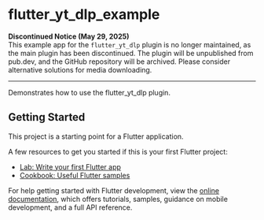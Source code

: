 # flutter_yt_dlp_example

**Discontinued Notice (May 29, 2025)**  
This example app for the `flutter_yt_dlp` plugin is no longer maintained, as the main plugin has been discontinued. The plugin will be unpublished from pub.dev, and the GitHub repository will be archived. Please consider alternative solutions for media downloading.

---

Demonstrates how to use the flutter_yt_dlp plugin.

## Getting Started

This project is a starting point for a Flutter application.

A few resources to get you started if this is your first Flutter project:

- [Lab: Write your first Flutter app](https://docs.flutter.dev/get-started/codelab)
- [Cookbook: Useful Flutter samples](https://docs.flutter.dev/cookbook)

For help getting started with Flutter development, view the
[online documentation](https://docs.flutter.dev/), which offers tutorials,
samples, guidance on mobile development, and a full API reference.
